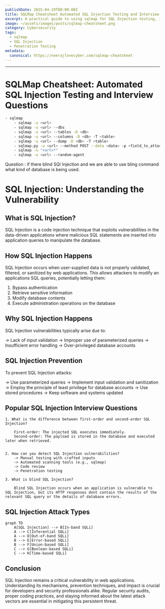 ```yaml
---
publishDate: 2025-04-29T00:00:00Z
title: SQLMap Cheatsheet Automated SQL Injection Testing and Interview Questions
excerpt: A practical guide to using sqlmap for SQL Injection testing, including command examples, explanations, and common interview questions.
image: ~/assets/images/posts/sqlmap-cheatsheet.png
category: Cybersecurity
tags:
  - sqlmap
  - SQL Injection
  - Penetration Testing
metadata:
  canonical: https://neerajlovecyber.com/sqlmap-cheatsheet
---
```

---

# SQLMap Cheatsheet: Automated SQL Injection Testing and Interview Questions
```bash
- sqlmap 
    - sqlmap -u <url> 
    - sqlmap -u <url> --dbs 
    - sqlmap -u <url> --tables -D <db> 
    - sqlmap -u <url> --columns -D <db> -T <table> 
    - sqlmap -u <url> --dump -D <db> -T <table> 
    - sqlmap.py -u <url> --method POST --data <data> -p <field_to_attack> 
    - sqlmap -u "<url>*" 
    - sqlmap -u <url> --random-agent 
```

Question : if there blind SQl Injection and we are able to use bling command what kind of database is being used. 

# SQL Injection: Understanding the Vulnerability 

## What is SQL Injection? 

SQL Injection is a code injection technique that exploits vulnerabilities in the data-driven applications where malicious SQL statements are inserted into application queries to manipulate the database. 

## How SQL Injection Happens 

SQL Injection occurs when user-supplied data is not properly validated, filtered, or sanitized by web applications. This allows attackers to modify an applications SQL queries, potentially letting them: 

1. Bypass authentication 
2. Retrieve sensitive information 
3. Modify database contents 
4. Execute administration operations on the database 

## Why SQL Injection Happens 

SQL Injection vulnerabilities typically arise due to: 

-> Lack of input validation 
-> Improper use of parameterized queries 
-> Insufficient error handling 
-> Over-privileged database accounts 

## SQL Injection Prevention 

To prevent SQL Injection attacks: 

-> Use parameterized queries 
-> Implement input validation and sanitization 
-> Employ the principle of least privilege for database accounts 
-> Use stored procedures 
-> Keep software and systems updated 

## Popular SQL Injection Interview Questions 


    1. What is the difference between first-order and second-order SQL Injection? 
        
        First-order: The injected SQL executes immediately. 
        Second-order: The payload is stored in the database and executed later when retrieved. 
        
 
    2. How can you detect SQL Injection vulnerabilities? 
        -> Manual testing with crafted inputs 
        -> Automated scanning tools (e.g., sqlmap) 
        -> Code review 
        -> Penetration testing 
 
    3. What is blind SQL Injection? 
        
        Blind SQL Injection occurs when an application is vulnerable to SQL Injection, but its HTTP responses dont contain the results of the relevant SQL query or the details of database errors. 
        

## SQL Injection Attack Types 

```mermaid 
graph TD 
    A[SQL Injection] --> B[In-band SQLi] 
    A --> C[Inferential SQLi] 
    A --> D[Out-of-band SQLi] 
    B --> E[Error-based SQLi] 
    B --> F[Union-based SQLi] 
    C --> G[Boolean-based SQLi] 
    C --> H[Time-based SQLi] 
``` 

## Conclusion 

SQL Injection remains a critical vulnerability in web applications. Understanding its mechanisms, prevention techniques, and impact is crucial for developers and security professionals alike. Regular security audits, proper coding practices, and staying informed about the latest attack vectors are essential in mitigating this persistent threat.
